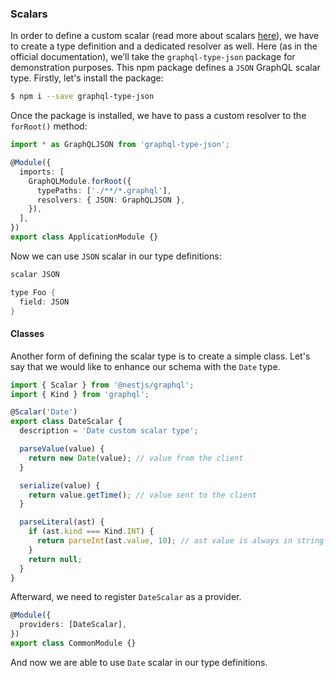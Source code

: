 ### Scalars

In order to define a custom scalar (read more about scalars [here](https://www.apollographql.com/docs/graphql-tools/scalars.html)), we have to create a type definition and a dedicated resolver as well. Here (as in the official documentation), we’ll take the `graphql-type-json` package for demonstration purposes. This npm package defines a `JSON` GraphQL scalar type. Firstly, let's install the package:

```bash
$ npm i --save graphql-type-json
```

Once the package is installed, we have to pass a custom resolver to the `forRoot()` method:

```typescript
import * as GraphQLJSON from 'graphql-type-json';

@Module({
  imports: [
    GraphQLModule.forRoot({
      typePaths: ['./**/*.graphql'],
      resolvers: { JSON: GraphQLJSON },
    }),
  ],
})
export class ApplicationModule {}
```

Now we can use `JSON` scalar in our type definitions:

```java
scalar JSON

type Foo {
  field: JSON
}
```

#### Classes

Another form of defining the scalar type is to create a simple class. Let's say that we would like to enhance our schema with the `Date` type.

```typescript
import { Scalar } from '@nestjs/graphql';
import { Kind } from 'graphql';

@Scalar('Date')
export class DateScalar {
  description = 'Date custom scalar type';

  parseValue(value) {
    return new Date(value); // value from the client
  }

  serialize(value) {
    return value.getTime(); // value sent to the client
  }

  parseLiteral(ast) {
    if (ast.kind === Kind.INT) {
      return parseInt(ast.value, 10); // ast value is always in string format
    }
    return null;
  }
}
```

Afterward, we need to register `DateScalar` as a provider.

```typescript
@Module({
  providers: [DateScalar],
})
export class CommonModule {}
```

And now we are able to use `Date` scalar in our type definitions.

